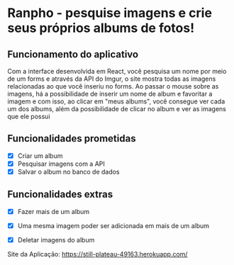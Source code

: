 # Ranpho - pesquise imagens e crie seus próprios albums de fotos!

## Funcionamento do aplicativo

Com a interface desenvolvida em React, você pesquisa um nome por meio de um forms e através da API do Imgur, o site mostra todas as imagens relacionadas ao que você inseriu no forms.
Ao passar o mouse sobre as imagens, há a possibilidade de inserir um nome de album e favoritar a imagem e com isso, ao clicar em "meus albums", você consegue ver cada um dos albums, além da possibilidade de clicar no album e ver as imagens que ele possui



## Funcionalidades prometidas

- [x] Criar um album
- [x] Pesquisar imagens com a API
- [x] Salvar o album no banco de dados

## Funcionalidades extras

- [x] Fazer mais de um album
- [x] Uma mesma imagem poder ser adicionada em mais de um album
- [x] Deletar imagens do album


Site da Aplicação: https://still-plateau-49163.herokuapp.com/
